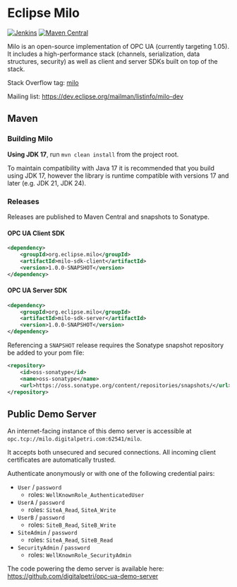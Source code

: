 # Eclipse Milo
[![Jenkins](https://img.shields.io/jenkins/build/https/ci.eclipse.org/milo/job/Milo_Deploy.svg)](https://ci.eclipse.org/milo/)
[![Maven Central](https://img.shields.io/maven-central/v/org.eclipse.milo/milo.svg)](https://search.maven.org/#search%7Cgav%7C1%7Cg%3A%22org.eclipse.milo%22%20AND%20a%3A%22milo%22)

Milo is an open-source implementation of OPC UA (currently targeting 1.05). It includes a high-performance stack (channels, serialization, data structures, security) as well as client and server SDKs built on top of the stack.

Stack Overflow tag: [milo](http://stackoverflow.com/questions/tagged/milo)

Mailing list: https://dev.eclipse.org/mailman/listinfo/milo-dev


## Maven

### Building Milo

**Using JDK 17**, run `mvn clean install` from the project root.

To maintain compatibility with Java 17 it is recommended that you build using JDK 17, however the library is runtime compatible with versions 17 and later (e.g. JDK 21, JDK 24).

### Releases

Releases are published to Maven Central and snapshots to Sonatype.

#### OPC UA Client SDK

```xml
<dependency>
    <groupId>org.eclipse.milo</groupId>
    <artifactId>milo-sdk-client</artifactId>
    <version>1.0.0-SNAPSHOT</version>
</dependency>
```

#### OPC UA Server SDK

```xml
<dependency>
    <groupId>org.eclipse.milo</groupId>
    <artifactId>milo-sdk-server</artifactId>
    <version>1.0.0-SNAPSHOT</version>
</dependency>
```

Referencing a `SNAPSHOT` release requires the Sonatype snapshot repository be added to your pom file:

```xml
<repository>
    <id>oss-sonatype</id>
    <name>oss-sonatype</name>
    <url>https://oss.sonatype.org/content/repositories/snapshots/</url>
</repository>
```

## Public Demo Server

An internet-facing instance of this demo server is accessible at
`opc.tcp://milo.digitalpetri.com:62541/milo`.

It accepts both unsecured and secured connections. All incoming client certificates are automatically trusted.

Authenticate anonymously or with one of the following credential pairs:

- `User` / `password`
    - roles: `WellKnownRole_AuthenticatedUser`
- `UserA` / `password`
    - roles: `SiteA_Read`, `SiteA_Write`
- `UserB` / `password`
    - roles: `SiteB_Read`, `SiteB_Write`
- `SiteAdmin` / `password`
    - roles: `SiteA_Read`, `SiteB_Read`
- `SecurityAdmin` / `password`
    - roles: `WellKnownRole_SecurityAdmin`

The code powering the demo server is available here: https://github.com/digitalpetri/opc-ua-demo-server
